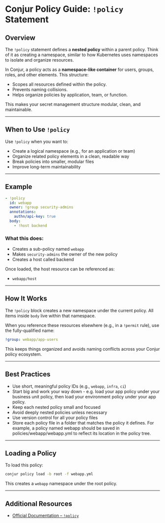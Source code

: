 # Conjur Policy Guide: `!policy` Statement

## Overview

The `!policy` statement defines a **nested policy** within a parent policy. Think of it as creating a namespace, similar to how Kubernetes uses namespaces to isolate and organize resources.

In Conjur, a policy acts as a **namespace-like container** for users, groups, roles, and other elements. This structure:

* Scopes all resources defined within the policy.
* Prevents naming collisions.
* Helps organize policies by application, team, or function.

This makes your secret management structure modular, clean, and maintainable.

---

## When to Use `!policy`

Use `!policy` when you want to:

* Create a logical namespace (e.g., for an application or team)
* Organize related policy elements in a clean, readable way
* Break policies into smaller, modular files
* Improve long-term maintainability

---

## Example

```yaml
- !policy
  id: webapp
  owner: !group security-admins
  annotations:
    authn/api-key: true
  body:
    - !host backend

```

### What this does:

* Creates a sub-policy named `webapp`
* Makes `security-admins` the owner of the new policy
* Creates a host called backend

Once loaded, the host resource can be referenced as:

* `webapp/host`

---

## How It Works

The `!policy` block creates a new namespace under the current policy. All items inside `body` live within that namespace.

When you reference these resources elsewhere (e.g., in a `!permit` rule), use the fully-qualified name:

```yaml
!group: webapp/app-users
```

This keeps things organized and avoids naming conflicts across your Conjur policy ecosystem.

---

## Best Practices

*  Use short, meaningful policy IDs (e.g., `webapp`, `infra`, `ci`)
*  Start big and work your way down - e.g. load your app policy under your business unit policy, then load your environment policy under your app policy.
*  Keep each nested policy small and focused
*  Avoid deeply nested policies unless necessary
*  Use version control for all your policy files
*  Store each policy file in a folder that matches the policy it defines. For example, a policy named webapp should be saved in policies/webapp/webapp.yml to reflect its location in the policy tree.

---

## Loading a Policy

To load this policy:

```bash
conjur policy load -b root -f webapp.yml
```

This creates a `webapp` namespace under the root policy.

---


## Additional Resources

* [Official Documentation – `!policy`](https://docs.cyberark.com/conjur-cloud/latest/en/content/operations/policy/statement-ref-policy.htm)
